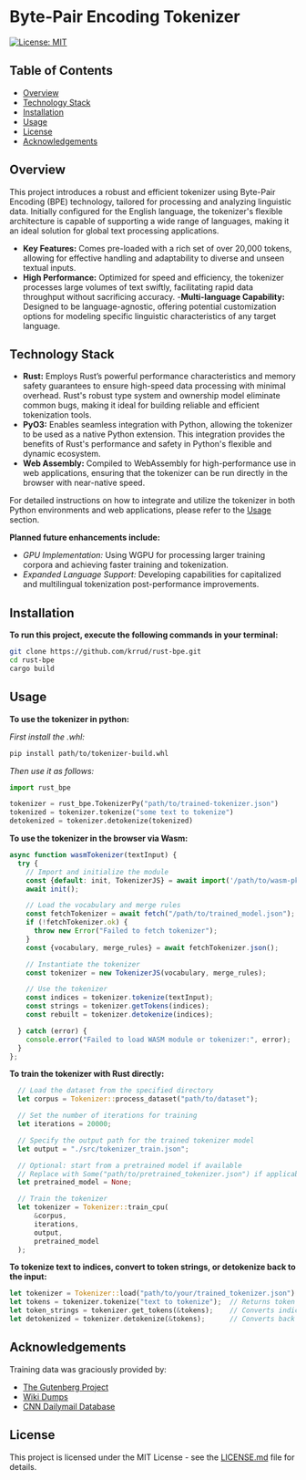 # Byte-Pair Encoding Tokenizer
[![License: MIT](https://img.shields.io/badge/License-MIT-yellow.svg)](LICENSE.md)


## Table of Contents
- [Overview](#overview)
- [Technology Stack](#stack)
- [Installation](#installation)
- [Usage](#usage)
- [License](#license)
- [Acknowledgements](#acknowledgements)


## Overview <a name="overview"></a>

This project introduces a robust and efficient tokenizer using Byte-Pair Encoding (BPE) technology, tailored for processing and analyzing linguistic data. Initially configured for the English language, the tokenizer's flexible architecture is capable of supporting a wide range of languages, making it an ideal solution for global text processing applications.

- **Key Features:** Comes pre-loaded with a rich set of over 20,000 tokens, allowing for effective handling and adaptability to diverse and unseen textual inputs.
- **High Performance:** Optimized for speed and efficiency, the tokenizer processes large volumes of text swiftly, facilitating rapid data throughput without sacrificing accuracy.
-**Multi-language Capability:** Designed to be language-agnostic, offering potential customization options for modeling specific linguistic characteristics of any target language.


## Technology Stack <a name="stack"></a>

- **Rust:** Employs Rust’s powerful performance characteristics and memory safety guarantees to ensure high-speed data processing with minimal overhead. Rust's robust type system and ownership model eliminate common bugs, making it ideal for building reliable and efficient tokenization tools.
- **PyO3:** Enables seamless integration with Python, allowing the tokenizer to be used as a native Python extension. This integration provides the benefits of Rust's performance and safety in Python's flexible and dynamic ecosystem.
- **Web Assembly:** Compiled to WebAssembly for high-performance use in web applications, ensuring that the tokenizer can be run directly in the browser with near-native speed.

For detailed instructions on how to integrate and utilize the tokenizer in both Python environments and web applications, please refer to the [Usage](#usage) section.

**Planned future enhancements include:**
- *GPU Implementation:* Using WGPU for processing larger training corpora and achieving faster training and tokenization.
- *Expanded Language Support:* Developing capabilities for capitalized and multilingual tokenization post-performance improvements.


## Installation <a name="installation"></a>

**To run this project, execute the following commands in your terminal:**
```sh
git clone https://github.com/krrud/rust-bpe.git
cd rust-bpe
cargo build
```


## Usage <a name="usage"></a>

**To use the tokenizer in python:**

*First install the .whl:*
```sh
pip install path/to/tokenizer-build.whl
```

*Then use it as follows:*
```python
import rust_bpe

tokenizer = rust_bpe.TokenizerPy("path/to/trained-tokenizer.json")
tokenized = tokenizer.tokenize("some text to tokenize")
detokenized = tokenizer.detokenize(tokenized)
```


**To use the tokenizer in the browser via Wasm:**
```javascript
async function wasmTokenizer(textInput) {
  try {
    // Import and initialize the module
    const {default: init, TokenizerJS} = await import('/path/to/wasm-pkg');
    await init();

    // Load the vocabulary and merge rules
    const fetchTokenizer = await fetch("/path/to/trained_model.json");
    if (!fetchTokenizer.ok) {
      throw new Error("Failed to fetch tokenizer");
    }
    const {vocabulary, merge_rules} = await fetchTokenizer.json();

    // Instantiate the tokenizer
    const tokenizer = new TokenizerJS(vocabulary, merge_rules);

    // Use the tokenizer
    const indices = tokenizer.tokenize(textInput);
    const strings = tokenizer.getTokens(indices);
    const rebuilt = tokenizer.detokenize(indices);

  } catch (error) {
    console.error("Failed to load WASM module or tokenizer:", error);
  }
};
```

**To train the tokenizer with Rust directly:**
```rust
  // Load the dataset from the specified directory
  let corpus = Tokenizer::process_dataset("path/to/dataset");

  // Set the number of iterations for training
  let iterations = 20000;

  // Specify the output path for the trained tokenizer model
  let output = "./src/tokenizer_train.json";

  // Optional: start from a pretrained model if available
  // Replace with Some("path/to/pretrained_tokenizer.json") if applicable
  let pretrained_model = None; 

  // Train the tokenizer
  let tokenizer = Tokenizer::train_cpu(
      &corpus,
      iterations,
      output,
      pretrained_model
  );
```

**To tokenize text to indices, convert to token strings, or detokenize back to the input:**
```rust
let tokenizer = Tokenizer::load("path/to/your/trained_tokenizer.json").unwrap();
let tokens = tokenizer.tokenize("text to tokenize");  // Returns token indices
let token_strings = tokenizer.get_tokens(&tokens);    // Converts indices to associated strings
let detokenized = tokenizer.detokenize(&tokens);      // Converts back to the original text
```


## Acknowledgements <a name="acknowledgements"></a>
Training data was graciously provided by:
- [The Gutenberg Project](https://www.gutenberg.org)
- [Wiki Dumps](https://en.wikipedia.org/wiki/Wikipedia:Database_download)
- [CNN Dailymail Database](https://huggingface.co/datasets/ccdv/cnn_dailymail)


## License <a name="license"></a>
This project is licensed under the MIT License - see the [LICENSE.md](LICENSE.md) file for details.
